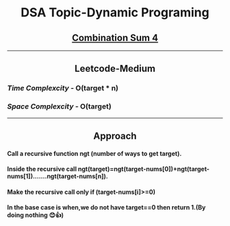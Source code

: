<h1 align="center">DSA Topic-Dynamic Programing</h1>
<h2 align="center"><a href="https://leetcode.com/problems/combination-sum-iv/description/">Combination Sum 4</a></h2>
<hr>
<h2 align="center">Leetcode-Medium</h2>
<h3><em>Time Complexcity - </em><strong>O(target * n)</strong></h3>
<h3><em>Space Complexcity - </em><strong>O(target)</strong></h3>
<hr>
<h2 align="center">Approach</h2>
<h4>Call a recursive function ngt (number of ways to get target).</h4>
<h4>Inside the recursive call ngt(target)=ngt(target-nums[0])+ngt(target-nums[1]).......ngt(target-nums[n]).</h4>
<h4>Make the recursive call only if (target-nums[i]>=0)</h4>
<h4>In the base case is when,we do not have target==0 then return 1.(By doing nothing 😊👍)</h4>
